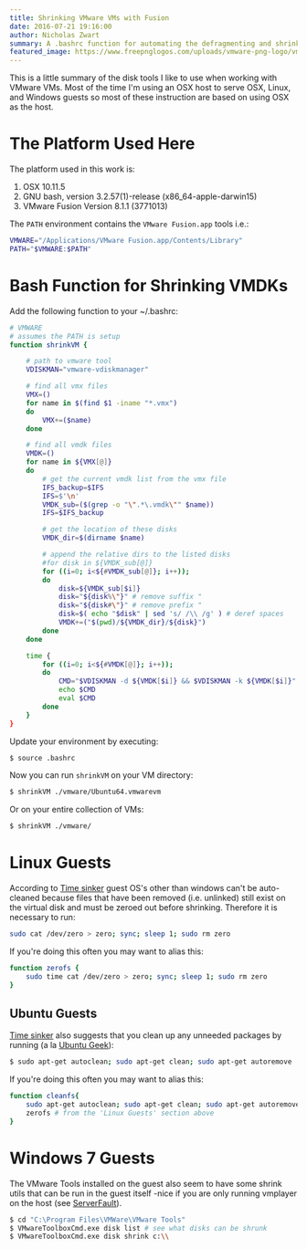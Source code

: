 ```yaml
---
title: Shrinking VMware VMs with Fusion
date: 2016-07-21 19:16:00
author: Nicholas Zwart
summary: A .bashrc function for automating the defragmenting and shrinking of VMs.
featured_image: https://www.freepnglogos.com/uploads/vmware-png-logo/vmware-workstation-universal-keygen-png-logo-0.png
---
```


This is a little summary of the disk tools I like to use when working with
VMware VMs.  Most of the time I'm using an OSX host to serve OSX, Linux, and
Windows guests so most of these instruction are based on using OSX as the host.

# The Platform Used Here
The platform used in this work is:
1. OSX 10.11.5
2. GNU bash, version 3.2.57(1)-release (x86_64-apple-darwin15)
3. VMware Fusion Version 8.1.1 (3771013)

The `PATH` environment contains the `VMware Fusion.app` tools i.e.:
```bash
VMWARE="/Applications/VMware Fusion.app/Contents/Library"
PATH="$VMWARE:$PATH"
```

# Bash Function for Shrinking VMDKs

Add the following function to your ~/.bashrc:
```bash
# VMWARE
# assumes the PATH is setup
function shrinkVM {

    # path to vmware tool
    VDISKMAN="vmware-vdiskmanager"

    # find all vmx files
    VMX=()
    for name in $(find $1 -iname "*.vmx")
    do
        VMX+=($name)
    done

    # find all vmdk files
    VMDK=()
    for name in ${VMX[@]}
    do
        # get the current vmdk list from the vmx file
        IFS_backup=$IFS
        IFS=$'\n'
        VMDK_sub=($(grep -o "\".*\.vmdk\"" $name))
        IFS=$IFS_backup

        # get the location of these disks
        VMDK_dir=$(dirname $name)

        # append the relative dirs to the listed disks
        #for disk in ${VMDK_sub[@]}
        for ((i=0; i<${#VMDK_sub[@]}; i++));
        do
            disk=${VMDK_sub[$i]}
            disk="${disk%\"}" # remove suffix "
            disk="${disk#\"}" # remove prefix "
            disk=$( echo "$disk" | sed 's/ /\\ /g' ) # deref spaces
            VMDK+=("$(pwd)/${VMDK_dir}/${disk}")
        done
    done

    time {
        for ((i=0; i<${#VMDK[@]}; i++));
        do
            CMD="$VDISKMAN -d ${VMDK[$i]} && $VDISKMAN -k ${VMDK[$i]}"
            echo $CMD
            eval $CMD
        done
    }
}
```

Update your environment by
executing:
```bash
$ source .bashrc
```

Now you can run `shrinkVM` on your VM directory:
```bash
$ shrinkVM ./vmware/Ubuntu64.vmwarevm
```

Or on your entire collection of VMs:
```bash
$ shrinkVM ./vmware/
```

# Linux Guests
According to [Time
sinker](http://timesinker.blogspot.com/2011/01/shrinking-linux-virtual-disks-on-osx.html)
guest OS's other than windows can't be auto-cleaned because files that have
been removed (i.e. unlinked) still exist on the virtual disk and must be zeroed
out before shrinking.  Therefore it is necessary to run:
```bash
sudo cat /dev/zero > zero; sync; sleep 1; sudo rm zero
```
If you're doing this often you may want to alias this:
```bash
function zerofs {
    sudo time cat /dev/zero > zero; sync; sleep 1; sudo rm zero
}
```

## Ubuntu Guests
[Time
sinker](http://timesinker.blogspot.com/2011/01/shrinking-linux-virtual-disks-on-osx.html)
also suggests that you clean up any unneeded packages by running (a la [Ubuntu
Geek](http://www.ubuntugeek.com/cleaning-up-a-ubuntu-gnulinux-system-updated-with-ubuntu-14-10-and-more-tools-added.html)):
```bash
$ sudo apt-get autoclean; sudo apt-get clean; sudo apt-get autoremove
```
If you're doing this often you may want to alias this:
```bash
function cleanfs{
    sudo apt-get autoclean; sudo apt-get clean; sudo apt-get autoremove
    zerofs # from the 'Linux Guests' section above
}
```

# Windows 7 Guests
The VMware Tools installed on the guest also seem to have some shrink utils
that can be run in the guest itself -nice if you are only running vmplayer on
the host (see
[ServerFault](http://serverfault.com/questions/356681/vmplayer-virtual-disk-shrinking-compacting-defragmenting)).

```bash
$ cd "C:\Program Files\VMWare\VMware Tools"
$ VMwareToolboxCmd.exe disk list # see what disks can be shrunk
$ VMwareToolboxCmd.exe disk shrink c:\\
```
